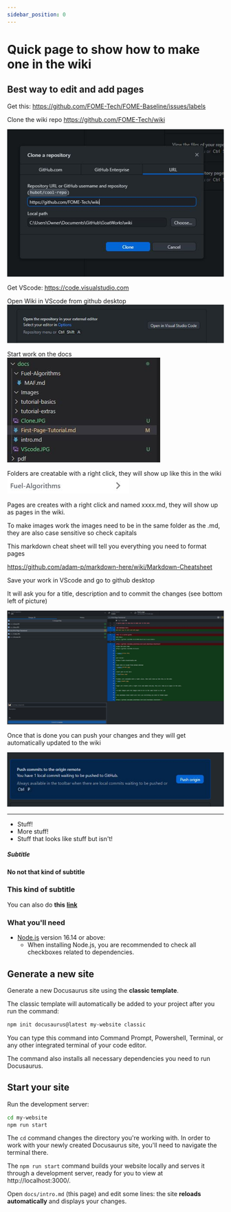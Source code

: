 ```yaml
---
sidebar_position: 0
---
```


# Quick page to show how to make one in the wiki

## Best way to edit and add pages

Get this:
https://github.com/FOME-Tech/FOME-Baseline/issues/labels

Clone the wiki repo
https://github.com/FOME-Tech/wiki

![image](Clone.JPG)

Get VScode:
https://code.visualstudio.com

Open Wiki in VScode from github desktop
![image](VScode.JPG)

Start work on the docs
![img](Docs.JPG)

Folders are creatable with a right click, they will show up like this in the wiki
![img](Folder.JPG)

Pages are creates with a right click and named xxxx.md, they will show up as pages in the wiki.

To make images work the images need to be in the same folder as the .md, they are also case sensitive so check capitals

This markdown cheat sheet will tell you everything you need to format pages

https://github.com/adam-p/markdown-here/wiki/Markdown-Cheatsheet

Save your work in VScode and go to github desktop

It will ask you for a title, description and to commit the changes (see bottom left of picture)

![img](Commit.JPG)

Once that is done you can push your changes and they will get automatically updated to the wiki

![img](Push.JPG)

---

- Stuff!
- More stuff!
- Stuff that looks like stuff but isn't!

##### Subtitle

#### No not that kind of subtitle

### This kind of subtitle

You can also do **this** **[link](https://fome.tech)**

### What you'll need

- [Node.js](https://nodejs.org/en/download/) version 16.14 or above:
  - When installing Node.js, you are recommended to check all checkboxes related to dependencies.

## Generate a new site

Generate a new Docusaurus site using the **classic template**.

The classic template will automatically be added to your project after you run the command:

```bash
npm init docusaurus@latest my-website classic
```

You can type this command into Command Prompt, Powershell, Terminal, or any other integrated terminal of your code editor.

The command also installs all necessary dependencies you need to run Docusaurus.

## Start your site

Run the development server:

```bash
cd my-website
npm run start
```

The `cd` command changes the directory you're working with. In order to work with your newly created Docusaurus site, you'll need to navigate the terminal there.

The `npm run start` command builds your website locally and serves it through a development server, ready for you to view at http://localhost:3000/.

Open `docs/intro.md` (this page) and edit some lines: the site **reloads automatically** and displays your changes.
